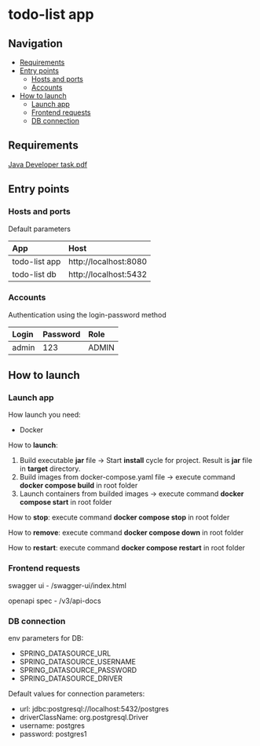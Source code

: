 # todo-list app

## Navigation

- [Requirements](#Requirements)
- [Entry points](#Entry-points)
    - [Hosts and ports](#Hosts-and-ports)
    - [Accounts](#Accounts)
- [How to launch](#How-to-launch)
    - [Launch app](#Launch-app)
    - [Frontend requests](#Frontend-requests)
    - [DB connection](#DB-connection)

## Requirements

[Java Developer task.pdf](https://github.com/Goganesh/todo-list/blob/master/docs/Java%20Developer%20task.pdf)

## Entry points

### Hosts and ports

Default parameters

| App           | Host                  |                  
|:--------------|:----------------------|
| todo-list app | http://localhost:8080 | 
| todo-list db  | http://localhost:5432 | 

### Accounts

Authentication using the login-password method

| Login            | Password | Role  |                  
|:-----------------|:---------|:------|
| admin            | 123      | ADMIN |

## How to launch

### Launch app

How launch you need:

- Docker

How to **launch**:

1. Build executable **jar** file -> Start **install** cycle for project. Result is **jar** file in **target** directory.
2. Build images from docker-compose.yaml file -> execute command **docker compose build** in root folder
3. Launch containers from builded images ->  execute command **docker compose start** in root folder

How to **stop**: execute command **docker compose stop** in root folder

How to **remove**: execute command **docker compose down** in root folder

How to **restart**: execute command **docker compose restart** in root folder

### Frontend requests

swagger ui - /swagger-ui/index.html

openapi spec - /v3/api-docs

### DB connection

env parameters for DB:

- SPRING_DATASOURCE_URL
- SPRING_DATASOURCE_USERNAME
- SPRING_DATASOURCE_PASSWORD
- SPRING_DATASOURCE_DRIVER

Default values for connection parameters:

- url: jdbc:postgresql://localhost:5432/postgres
- driverClassName: org.postgresql.Driver
- username: postgres
- password: postgres1
